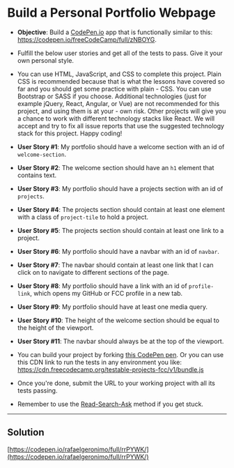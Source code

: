 # Build a Personal Portfolio Webpage

- **Objective**: Build a [CodePen.io](https://codepen.io/) app that is functionally similar to this: https://codepen.io/freeCodeCamp/full/zNBOYG.

- Fulfill the below user stories and get all of the tests to pass. Give it your own personal style.

- You can use HTML, JavaScript, and CSS to complete this project. Plain CSS is recommended because that is what the lessons have covered so far and you should get some practice with plain - CSS. You can use Bootstrap or SASS if you choose. Additional technologies (just for example jQuery, React, Angular, or Vue) are not recommended for this project, and using them is at your - own risk. Other projects will give you a chance to work with different technology stacks like React. We will accept and try to fix all issue reports that use the suggested technology stack for this project. Happy coding!

- **User Story #1**: My portfolio should have a welcome section with an id of `welcome-section`.

- **User Story #2**: The welcome section should have an `h1` element that contains text.

- **User Story #3**: My portfolio should have a projects section with an id of `projects`.

- **User Story #4**: The projects section should contain at least one element with a class of `project-tile` to hold a project.

- **User Story #5**: The projects section should contain at least one link to a project.

- **User Story #6**: My portfolio should have a navbar with an id of `navbar`.

- **User Story #7**: The navbar should contain at least one link that I can click on to navigate to different sections of the page.

- **User Story #8**: My portfolio should have a link with an id of `profile-link`, which opens my GitHub or FCC profile in a new tab.

- **User Story #9**: My portfolio should have at least one media query.

- **User Story #10**: The height of the welcome section should be equal to the height of the viewport.

- **User Story #11**: The navbar should always be at the top of the viewport.

- You can build your project by forking [this CodePen pen](http://codepen.io/freeCodeCamp/pen/MJjpwO). Or you can use this CDN link to run the tests in any environment you like: https://cdn.freecodecamp.org/testable-projects-fcc/v1/bundle.js

- Once you're done, submit the URL to your working project with all its tests passing.

- Remember to use the [Read-Search-Ask](https://forum.freecodecamp.org/t/how-to-get-help-when-you-are-stuck/19514) method if you get stuck.

---

## Solution

[https://codepen.io/rafaelgeronimo/full/rrPYWK/](https://codepen.io/rafaelgeronimo/full/rrPYWK/)